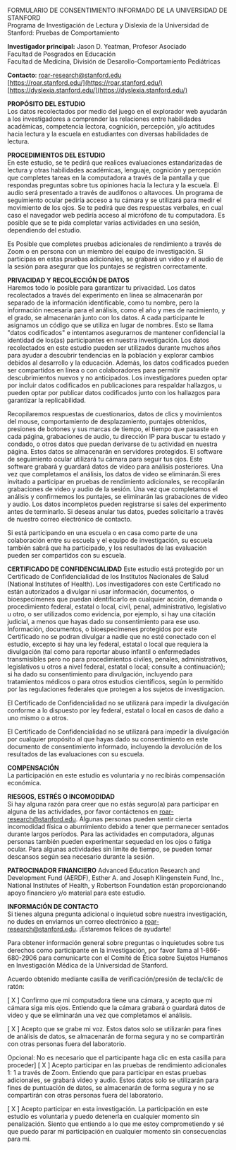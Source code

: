 FORMULARIO DE CONSENTIMIENTO INFORMADO DE LA UNIVERSIDAD DE STANFORD  
Programa de Investigación de Lectura y Dislexia de la Universidad de Stanford: Pruebas de Comportamiento

**Investigador principal:** Jason D. Yeatman, Profesor Asociado  
 Facultad de Posgrados en Educación  
 Facultad de Medicina, División de Desarollo-Comportamiento Pediátricas 

**Contacto**: 	[roar-research@stanford.edu](mailto:roar-research@stanford.edu)  
		[https://roar.stanford.edu/](https://roar.stanford.edu/)  
		[https://dyslexia.stanford.edu/](https://dyslexia.stanford.edu/) 

**PROPÓSITO DEL ESTUDIO**  
Los datos recolectados por medio del juego en el explorador web ayudarán a los investigadores a comprender las relaciones entre habilidades académicas, competencia lectora, cognición, percepción, y/o actitudes hacia lectura y la escuela en estudiantes con diversas habilidades de lectura.

**PROCEDIMIENTOS DEL ESTUDIO**  
En este estudio, se te pedirá que realices evaluaciones estandarizadas de lectura y otras habilidades académicas, lenguaje, cognición y percepción  que completes tareas en la computadora a través de la pantalla  y que respondas preguntas sobre tus opiniones hacia la lectura y la escuela. El audio será presentado a través de audífonos o altavoces. Un programa de seguimiento ocular pediría acceso a tu cámara y se utilizará para medir el movimiento de los ojos. Se te pedirá que des respuestas verbales, en cual caso el navegador web pediría acceso al micrófono de tu computadora. Es posible que se te pida completar varias actividades en una sesión, dependiendo del estudio.

Es Posible que completes pruebas adicionales de rendimiento a través de Zoom o en persona con un miembro del equipo de investigación. Si participas en estas pruebas adicionales, se grabará un video y el audio de la sesión para asegurar que los puntajes se registren correctamente.

**PRIVACIDAD Y RECOLECCIÓN DE DATOS**   
Haremos todo lo posible para garantizar tu privacidad. Los datos recolectados a través del experimento en línea se almacenarán por separado de la información identificable, como tu nombre, pero la información necesaria para el análisis, como el año y mes de nacimiento, y el grado, se almacenarán junto con los datos. A cada participante le asignamos un código que se utiliza en lugar de nombres. Esto se llama "datos codificados" e intentamos asegurarnos de mantener confidencial la identidad de los(as) participantes en nuestra investigación. Los datos recolectados en este estudio pueden ser utilizados durante muchos años para ayudar a descubrir tendencias en la población y explorar cambios debidos al desarrollo y la educación. Además, los datos codificados pueden ser compartidos en línea o con colaboradores para permitir descubrimientos nuevos y no anticipados. Los investigadores pueden optar por incluir datos codificados en publicaciones para respaldar hallazgos, u pueden optar por publicar datos codificados junto con los hallazgos para garantizar la replicabilidad.

Recopilaremos respuestas de cuestionarios, datos de clics y movimientos del mouse, comportamiento de desplazamiento, puntajes obtenidos, presiones de botones y sus marcas de tiempo, el tiempo que pasaste en cada página, grabaciones de audio, tu dirección IP para buscar tu estado y condado, o otros datos que puedan derivarse de tu actividad en nuestra página. Estos datos se almacenarán en servidores protegidos. El software de seguimiento ocular utilizará tu cámara para seguir tus ojos. Este software grabará y guardará datos de video para análisis posteriores. Una vez que completamos el análisis, los datos de video se eliminarán.Si eres invitado a participar en pruebas de rendimiento adicionales, se recopilarán grabaciones de video y audio de la sesión. Una vez que completamos el análisis y confirmemos los puntajes, se eliminarán las grabaciones de video y audio. Los datos incompletos pueden registrarse si sales del experimento antes de terminarlo. Si deseas anular tus datos, puedes solicitarlo a través de nuestro correo electrónico de contacto.

Si está participando en una escuela o en casa como parte de una colaboración entre su escuela y el equipo de investigación, su escuela también sabrá que ha participado, y los resultados de las evaluación pueden ser compartidos con su escuela.

**CERTIFICADO DE CONFIDENCIALIDAD** 
Este estudio está protegido por un Certificado de Confidencialidad de los Institutos Nacionales de Salud (National Institutes of Health). Los investigadores con este Certificado no están autorizados a divulgar ni usar información, documentos, o bioespecímenes que puedan identificarlo en cualquier acción, demanda o procedimiento federal, estatal o local, civil, penal, administrativo, legislativo u otro, o ser utilizados como evidencia, por ejemplo, si hay una citación judicial, a menos que hayas dado su consentimiento para ese uso. Información, documentos, o bioespecímenes protegidos por este Certificado no se podran divulgar a nadie que no esté conectado con el estudio, excepto si hay una ley federal, estatal o local que requiera la divulgación (tal como para reportar abuso infantil o enfermedades transmisibles pero no para procedimientos civiles, penales, administrativos, legislativos u otros a nivel federal, estatal o local; consulte a continuación); si ha dado su consentimiento para divulgación, incluyendo para tratamientos médicos o para otros estudios científicos, según lo permitido por las regulaciones federales que protegen a los sujetos de investigacion. 

El Certificado de Confidencialidad no se utilizará para impedir la divulgación conforme a lo dispuesto por ley federal, estatal o local en casos de daño a uno mismo o a otros.

El Certificado de Confidencialidad no se utilizará para impedir la divulgación por cualquier propósito al que hayas dado su consentimiento en este documento de consentimiento informado, incluyendo la devolución de los resultados de las evaluaciones con su escuela.

**COMPENSACIÓN**  
La participación en este estudio es voluntaria y no recibirás compensación económica.

**RIESGOS, ESTRÉS O INCOMODIDAD**  
Si hay alguna razón para creer que no estás seguro(a) para participar en alguna de las actividades, por favor contáctenos en roar-research@stanford.edu. Algunas personas pueden sentir cierta incomodidad física o aburrimiento debido a tener que permanecer sentados durante largos períodos. Para las actividades en computadora, algunas personas también pueden experimentar sequedad en los ojos o fatiga ocular. Para algunas actividades sin límite de tiempo, se pueden tomar descansos según sea necesario durante la sesión.

**PATROCINADOR FINANCIERO**
Advanced Education Research and Development Fund (AERDF), Esther A. and Joseph Klingenstein Fund, Inc., National Institutes of Health, y Robertson Foundation están proporcionando apoyo financiero y/o material para este estudio.

**INFORMACIÓN DE CONTACTO**  
Si tienes alguna pregunta adicional o inquietud sobre nuestra investigación, no dudes en enviarnos un correo electrónico a [roar-research@stanford.edu](mailto:roar-research@stanford.edu). ¡Estaremos felices de ayudarte\!

Para obtener información general sobre preguntas o inquietudes sobre tus derechos como participante en la investigación, por favor llama al 1-866-680-2906 para comunicarte con el Comité de Ética sobre Sujetos Humanos en Investigación Médica de la Universidad de Stanford.

Acuerdo obtenido mediante casilla de verificación/presión de tecla/clic de ratón:

\[ X \] Confirmo que mi computadora tiene una cámara, y acepto que mi cámara siga mis ojos. Entiendo que la cámara grabará o guardará datos de video y que se eliminarán una vez que completamos el análisis.

\[ X \] Acepto que se grabe mi voz. Estos datos solo se utilizarán para fines de análisis de datos, se almacenarán de forma segura y no se compartirán con otras personas fuera del laboratorio.

Opcional: No es necesario que el participante haga clic en esta casilla para proceder\] \[ X \]  Acepto participar en las pruebas de rendimiento adicionales 1: 1 a través de Zoom. Entiendo que para participar en estas pruebas adicionales, se grabará video y audio. Estos datos solo se utilizarán para fines de puntuación de datos, se almacenarán de forma segura y no se compartirán con otras personas fuera del laboratorio.

\[ X \] Acepto participar en esta investigación. La participación en este estudio es voluntaria y puedo detenerla en cualquier momento sin penalización. Siento que entiendo a lo que me estoy comprometiendo y sé que puedo parar mi participación en cualquier momento  sin consecuencias para mí.

